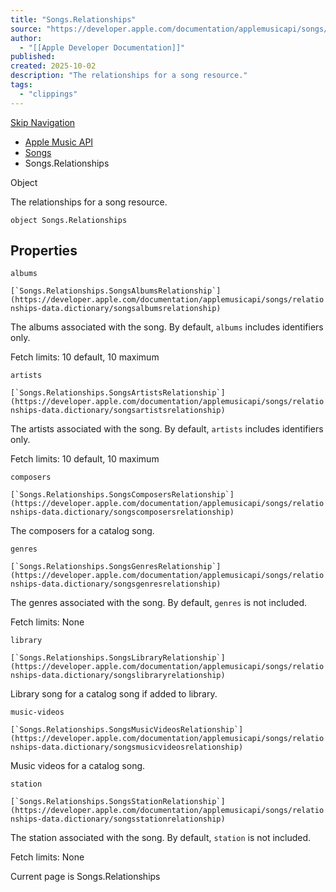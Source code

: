 ```yaml
---
title: "Songs.Relationships"
source: "https://developer.apple.com/documentation/applemusicapi/songs/relationships-data.dictionary"
author:
  - "[[Apple Developer Documentation]]"
published:
created: 2025-10-02
description: "The relationships for a song resource."
tags:
  - "clippings"
---
```

[Skip Navigation](https://developer.apple.com/documentation/applemusicapi/songs/#app-main)

- [Apple Music API](https://developer.apple.com/documentation/applemusicapi)
- [Songs](https://developer.apple.com/documentation/applemusicapi/songs)
- Songs.Relationships

Object

The relationships for a song resource.

```
object Songs.Relationships
```

## Properties

`albums`

``[`Songs.Relationships.SongsAlbumsRelationship`](https://developer.apple.com/documentation/applemusicapi/songs/relationships-data.dictionary/songsalbumsrelationship)``

The albums associated with the song. By default, `albums` includes identifiers only.

Fetch limits: 10 default, 10 maximum

`artists`

``[`Songs.Relationships.SongsArtistsRelationship`](https://developer.apple.com/documentation/applemusicapi/songs/relationships-data.dictionary/songsartistsrelationship)``

The artists associated with the song. By default, `artists` includes identifiers only.

Fetch limits: 10 default, 10 maximum

`composers`

``[`Songs.Relationships.SongsComposersRelationship`](https://developer.apple.com/documentation/applemusicapi/songs/relationships-data.dictionary/songscomposersrelationship)``

The composers for a catalog song.

`genres`

``[`Songs.Relationships.SongsGenresRelationship`](https://developer.apple.com/documentation/applemusicapi/songs/relationships-data.dictionary/songsgenresrelationship)``

The genres associated with the song. By default, `genres` is not included.

Fetch limits: None

`library`

``[`Songs.Relationships.SongsLibraryRelationship`](https://developer.apple.com/documentation/applemusicapi/songs/relationships-data.dictionary/songslibraryrelationship)``

Library song for a catalog song if added to library.

`music-videos`

``[`Songs.Relationships.SongsMusicVideosRelationship`](https://developer.apple.com/documentation/applemusicapi/songs/relationships-data.dictionary/songsmusicvideosrelationship)``

Music videos for a catalog song.

`station`

``[`Songs.Relationships.SongsStationRelationship`](https://developer.apple.com/documentation/applemusicapi/songs/relationships-data.dictionary/songsstationrelationship)``

The station associated with the song. By default, `station` is not included.

Fetch limits: None

Current page is Songs.Relationships